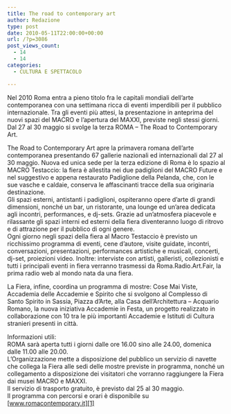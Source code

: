```yaml
---
title: The road to contemporary art
author: Redazione
type: post
date: 2010-05-11T22:00:00+00:00
url: /?p=3086
post_views_count:
  - 14
  - 14
categories:
  - CULTURA E SPETTACOLO

---
```

Nel 2010 Roma entra a pieno titolo fra le capitali mondiali dell&rsquo;arte contemporanea con una settimana ricca di eventi imperdibili per il pubblico internazionale. Tra gli eventi pi&ugrave; attesi, la presentazione in anteprima del nuovi spazi del MACRO e l&rsquo;apertura del MAXXI, previste negli stessi giorni. Dal 27 al 30 maggio si svolge la terza ROMA &ndash; The Road to Contemporary Art.

The Road to Contemporary Art apre la primavera romana dell&rsquo;arte contemporanea presentando 67 gallerie nazionali ed internazionali dal 27 al 30 maggio. Nuova ed unica sede per la terza edizione di Roma &egrave; lo spazio al MACRO Testaccio: la fiera &egrave; allestita nei due padiglioni del MACRO Future e nel suggestivo e appena restaurato Padiglione della Pelanda, che, con le sue vasche e caldaie, conserva le affascinanti tracce della sua originaria destinazione.  
Gli spazi esterni, antistanti i padiglioni, ospiteranno opere d&rsquo;arte di grandi dimensioni, nonch&eacute; un bar, un ristorante, una lounge ed un&rsquo;area dedicata agli incontri, performances, e dj&#45;sets. Grazie ad un&rsquo;atmosfera piacevole e rilassante gli spazi interni ed esterni della fiera diventeranno luogo di ritrovo e di attrazione per il pubblico di ogni genere.  
Ogni giorno negli spazi della fiera al Macro Testaccio &egrave; previsto un ricchissimo programma di eventi, cene d&rsquo;autore, visite guidate, incontri, conversazioni, presentazioni, performances artistiche e musicali, concerti, dj&#45;set, proiezioni video. Inoltre: interviste con artisti, galleristi, collezionisti e tutti i principali eventi in fiera verranno trasmessi da Roma.Radio.Art.Fair, la prima radio web al mondo nata da una fiera.

La Fiera, infine, coordina un programma di mostre: Cose Mai Viste, Accademia delle Accademie e Spirito che si svolgono al Complesso di Santo Spirito in Sassia, Piazza d&rsquo;Arte, alla Casa dell&rsquo;Architettura &ndash; Acquario Romano, la nuova iniziativa Accademie in Festa, un progetto realizzato in collaborazione con 10 tra le pi&ugrave; importanti Accademie e Istituti di Cultura stranieri presenti in citt&agrave;.

Informazioni utili:  
ROMA sar&agrave; aperta tutti i giorni dalle ore 16.00 sino alle 24.00, domenica dalle 11.00 alle 20.00.  
L&rsquo;Organizzazione mette a disposizione del pubblico un servizio di navette che collega la Fiera alle sedi delle mostre previste in programma, nonch&eacute; un collegamento a disposizione dei visitatori che vorranno raggiungere la Fiera dai musei MACRO e MAXXI.  
Il servizio di trasporto gratuito, &egrave; previsto dal 25 al 30 maggio.  
Il programma con percorsi e orari &egrave; disponibile su [www.romacontemporary.it][1]  
&nbsp;

 [1]: https://www.romacontemporary.it